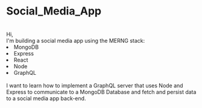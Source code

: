 # Social_Media_App
<br>
Hi,
<br>
I'm building a social media app using the MERNG stack: <br>
<li>MongoDB 
<li>Express
<li>React
<li>Node 
<li>GraphQL
<br>
<br>
I want to learn how to implement a GraphQL server that uses Node and Express to communicate to a MongoDB Database and fetch and persist data to a social media app back-end.


